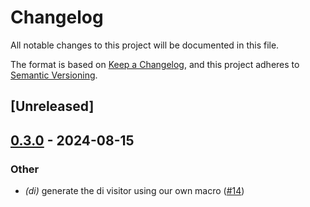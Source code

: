 # Changelog
All notable changes to this project will be documented in this file.

The format is based on [Keep a Changelog](https://keepachangelog.com/en/1.0.0/),
and this project adheres to [Semantic Versioning](https://semver.org/spec/v2.0.0.html).

## [Unreleased]

## [0.3.0](https://github.com/chesedo/despatma/compare/despatma-dependency-container-v0.2.0...despatma-dependency-container-v0.3.0) - 2024-08-15

### Other
- *(di)* generate the di visitor using our own macro ([#14](https://github.com/chesedo/despatma/pull/14))
